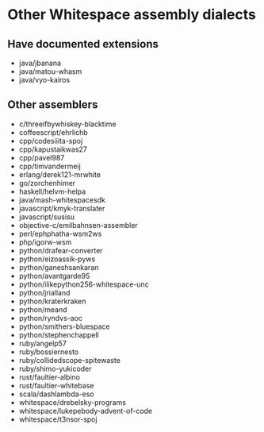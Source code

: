 # Other Whitespace assembly dialects

## Have documented extensions

- java/jbanana
- java/matou-whasm
- java/vyo-kairos

## Other assemblers

- c/threeifbywhiskey-blacktime
- coffeescript/ehrlichb
- cpp/codesiiita-spoj
- cpp/kapustaikwas27
- cpp/pavel987
- cpp/timvandermeij
- erlang/derek121-mrwhite
- go/zorchenhimer
- haskell/helvm-helpa
- java/mash-whitespacesdk
- javascript/kmyk-translater
- javascript/susisu
- objective-c/emilbahnsen-assembler
- perl/ephphatha-wsm2ws
- php/igorw-wsm
- python/drafear-converter
- python/eizoassik-pyws
- python/ganeshsankaran
- python/avantgarde95
- python/ilikepython256-whitespace-unc
- python/jrialland
- python/kraterkraken
- python/meand
- python/ryndvs-aoc
- python/smithers-bluespace
- python/stephenchappell
- ruby/angelp57
- ruby/bossiernesto
- ruby/collidedscope-spitewaste
- ruby/shimo-yukicoder
- rust/faultier-albino
- rust/faultier-whitebase
- scala/dashlambda-eso
- whitespace/drebelsky-programs
- whitespace/lukepebody-advent-of-code
- whitespace/t3nsor-spoj
